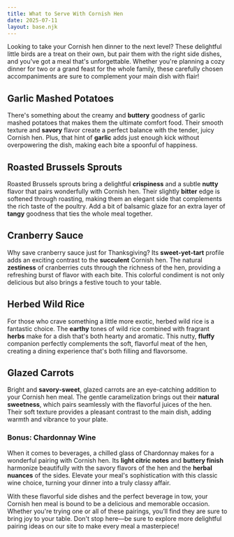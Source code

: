 ```yaml
---
title: What to Serve With Cornish Hen
date: 2025-07-11
layout: base.njk
---
```


Looking to take your Cornish hen dinner to the next level? These delightful little birds are a treat on their own, but pair them with the right side dishes, and you've got a meal that's unforgettable. Whether you're planning a cozy dinner for two or a grand feast for the whole family, these carefully chosen accompaniments are sure to complement your main dish with flair!

## **Garlic Mashed Potatoes**
There's something about the creamy and **buttery** goodness of garlic mashed potatoes that makes them the ultimate comfort food. Their smooth texture and **savory** flavor create a perfect balance with the tender, juicy Cornish hen. Plus, that hint of **garlic** adds just enough kick without overpowering the dish, making each bite a spoonful of happiness.

## **Roasted Brussels Sprouts**
Roasted Brussels sprouts bring a delightful **crispiness** and a subtle **nutty** flavor that pairs wonderfully with Cornish hen. Their slightly **bitter** edge is softened through roasting, making them an elegant side that complements the rich taste of the poultry. Add a bit of balsamic glaze for an extra layer of **tangy** goodness that ties the whole meal together.

## **Cranberry Sauce**
Why save cranberry sauce just for Thanksgiving? Its **sweet-yet-tart** profile adds an exciting contrast to the **succulent** Cornish hen. The natural **zestiness** of cranberries cuts through the richness of the hen, providing a refreshing burst of flavor with each bite. This colorful condiment is not only delicious but also brings a festive touch to your table.

## **Herbed Wild Rice**
For those who crave something a little more exotic, herbed wild rice is a fantastic choice. The **earthy** tones of wild rice combined with fragrant **herbs** make for a dish that's both hearty and aromatic. This nutty, **fluffy** companion perfectly complements the soft, flavorful meat of the hen, creating a dining experience that's both filling and flavorsome.

## **Glazed Carrots**
Bright and **savory-sweet**, glazed carrots are an eye-catching addition to your Cornish hen meal. The gentle caramelization brings out their **natural sweetness**, which pairs seamlessly with the flavorful juices of the hen. Their soft texture provides a pleasant contrast to the main dish, adding warmth and vibrance to your plate.

### **Bonus: Chardonnay Wine**
When it comes to beverages, a chilled glass of Chardonnay makes for a wonderful pairing with Cornish hen. Its **light citric notes** and **buttery finish** harmonize beautifully with the savory flavors of the hen and the **herbal nuances** of the sides. Elevate your meal's sophistication with this classic wine choice, turning your dinner into a truly classy affair.

With these flavorful side dishes and the perfect beverage in tow, your Cornish hen meal is bound to be a delicious and memorable occasion. Whether you're trying one or all of these pairings, you’ll find they are sure to bring joy to your table. Don't stop here—be sure to explore more delightful pairing ideas on our site to make every meal a masterpiece!